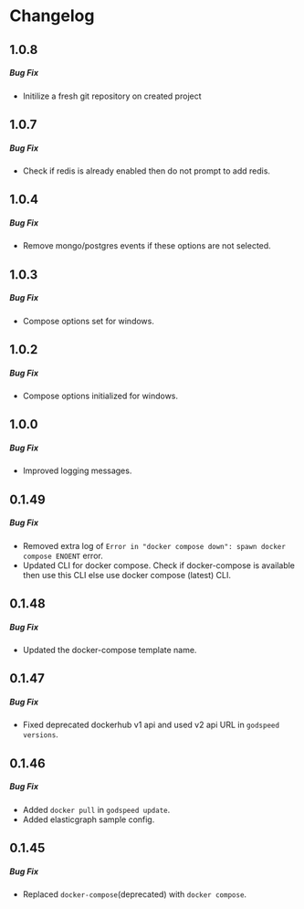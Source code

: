 # Changelog

## 1.0.8
##### Bug Fix
  - Initilize a fresh git repository on created project

## 1.0.7
##### Bug Fix
  - Check if redis is already enabled then do not prompt to add redis.


## 1.0.4
##### Bug Fix
  - Remove mongo/postgres events if these options are not selected.


## 1.0.3
##### Bug Fix
  - Compose options set for windows.


## 1.0.2
##### Bug Fix
  - Compose options initialized for windows.


## 1.0.0
##### Bug Fix
  - Improved logging messages.


## 0.1.49
##### Bug Fix
  - Removed extra log of `Error in "docker compose down": spawn docker compose ENOENT` error.
  - Updated CLI for docker compose. Check if docker-compose is available then use this CLI else use docker compose (latest) CLI.


## 0.1.48
##### Bug Fix
  - Updated the docker-compose template name.


## 0.1.47
##### Bug Fix
  - Fixed deprecated dockerhub v1 api and used v2 api URL in `godspeed versions`.


## 0.1.46
##### Bug Fix
  - Added `docker pull` in `godspeed update`.
  - Added elasticgraph sample config.


## 0.1.45
##### Bug Fix
  - Replaced `docker-compose`(deprecated) with `docker compose`.